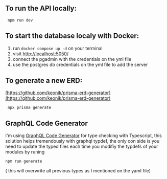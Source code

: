 ## To run the API locally:

     npm run dev

## To start the database localy with Docker:

 1. run `docker compose up -d`  on your terminal
 2. visit  [http://localhost:5050/](http://localhost:5050/) 
 3.  connect the pgadmin with the credentials on the yml file 
 4.  use the postgres db credentials on the yml file to add the server

## To generate a new ERD:

[https://github.com/keonik/prisma-erd-generator](https://github.com/keonik/prisma-erd-generator)

     npx prisma generate

##  GraphQL Code Generator

I'm using [GraphQL Code Generator](https://www.graphql-code-generator.com/) for type checking with Typescript, this solution helps tremendously with graphql typdef, the only con side is you need to update the typed files each time you modifiy the typdefs of your modules by runing

    npm run generate

( this will overwrite all previous types as I mentioned on the yaml file)

